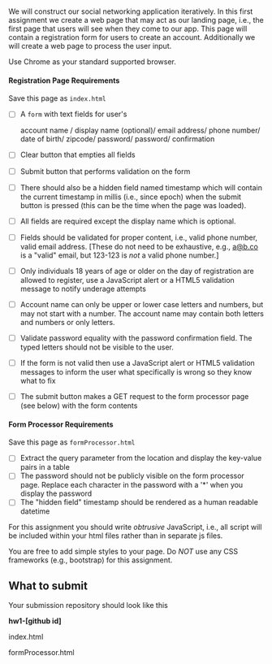 # 

We will construct our social networking application iteratively. In this first assignment we create a web page that may act as our landing page, i.e., the first page that users will see when they come to our app. This page will contain a registration form for users to create an account. Additionally we will create a web page to process the user input.

Use Chrome as your standard supported browser.

#### Registration Page Requirements

Save this page as `index.html`

- [ ] A `form` with text fields for user's

   account name / display name (optional)/ email address/ phone number/ date of birth/ zipcode/ password/ password/ confirmation

- [ ] Clear button that empties all fields
- [ ] Submit button that performs validation on the form
- [ ] There should also be a hidden field named timestamp which will contain the current timestamp in millis (i.e., since epoch) when the submit button is pressed (this can be the time when the page was loaded).
- [ ] All fields are required except the display name which is optional.
- [ ] Fields should be validated for proper content, i.e., valid phone number, valid email address. [These do not need to be exhaustive, e.g., [a@b.co](mailto:a@b.co) is a "valid" email, but 123-123 is *not* a valid phone number.]
- [ ] Only individuals 18 years of age or older on the day of registration are allowed to register, use a JavaScript alert or a HTML5 validation message to notify underage attempts
- [ ] Account name can only be upper or lower case letters and numbers, but may not start with a number. The account name may contain both letters and numbers or only letters.
- [ ] Validate password equality with the password confirmation field. The typed letters should not be visible to the user.
- [ ] If the form is not valid then use a JavaScript alert or HTML5 validation messages to inform the user what specifically is wrong so they know what to fix
- [ ] The submit button makes a GET request to the form processor page (see below) with the form contents

#### Form Processor Requirements

Save this page as `formProcessor.html`

- [ ] Extract the query parameter from the location and display the key-value pairs in a table
- [ ] The password should not be publicly visible on the form processor page. Replace each character in the password with a '*' when you display the password
- [ ] The "hidden field" timestamp should be rendered as a human readable datetime

For this assignment you should write *obtrusive* JavaScript, i.e., all script will be included within your html files rather than in separate js files.

You are free to add simple styles to your page. Do *NOT* use any CSS frameworks (e.g., bootstrap) for this assignment.

## What to submit

Your submission repository should look like this

**hw1-[github id]**

   index.html

   formProcessor.html

